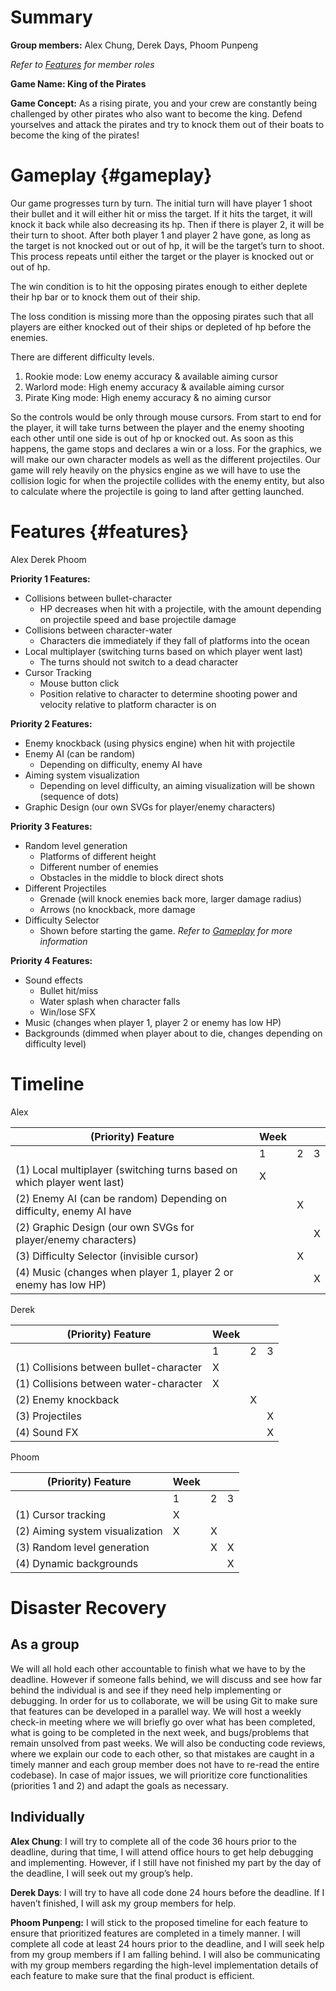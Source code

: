 # **Summary**

**Group members:** Alex Chung, Derek Days, Phoom Punpeng

*Refer to [Features](#features) for member roles*

**Game Name: King of the Pirates**

**Game Concept:**  As a rising pirate, you and your crew are constantly being challenged by other pirates who also want to become the king. Defend yourselves and attack the pirates and try to knock them out of their boats to become the king of the pirates\!

# **Gameplay** {#gameplay}

Our game progresses turn by turn. The initial turn will have player 1 shoot their bullet and it will either hit or miss the target. If it hits the target, it will knock it back while also decreasing its hp. Then if there is player 2, it will be their turn to shoot. After both player 1 and player 2 have gone, as long as the target is not knocked out or out of hp, it will be the target’s turn to shoot. This process repeats until either the target or the player is knocked out or out of hp.

The win condition is to hit the opposing pirates enough to either deplete their hp bar or to knock them out of their ship. 

The loss condition is missing more than the opposing pirates such that all players are either knocked out of their ships or depleted of hp before the enemies.

There are different difficulty levels. 

1. Rookie mode: Low enemy accuracy & available aiming cursor  
2. Warlord mode: High enemy accuracy & available aiming cursor  
3. Pirate King mode: High enemy accuracy & no aiming cursor

So the controls would be only through mouse cursors. From start to end for the player, it will take turns between the player and the enemy shooting each other until one side is out of hp or knocked out. As soon as this happens, the game stops and declares a win or a loss. For the graphics, we will make our own character models as well as the different projectiles. Our game will rely heavily on the physics engine as we will have to use the collision logic for when the projectile collides with the enemy entity, but also to calculate where the projectile is going to land after getting launched. 

# **Features** {#features}

Alex Derek Phoom

**Priority 1 Features:**

- Collisions between bullet-character  
  - HP decreases when hit with a projectile, with the amount depending on projectile speed and base projectile damage  
- Collisions between character-water  
  - Characters die immediately if they fall of platforms into the ocean  
- Local multiplayer (switching turns based on which player went last)  
  - The turns should not switch to a dead character  
- Cursor Tracking  
  - Mouse button click  
  - Position relative to character to determine shooting power and velocity relative to platform character is on


**Priority 2 Features:**

- Enemy knockback (using physics engine) when hit with projectile  
- Enemy AI (can be random)  
  - Depending on difficulty, enemy AI have   
- Aiming system visualization  
  - Depending on level difficulty, an aiming visualization will be shown (sequence of dots)  
- Graphic Design (our own SVGs for player/enemy characters)

**Priority 3 Features:**

- Random level generation  
  - Platforms of different height  
  - Different number of enemies  
  - Obstacles in the middle to block direct shots  
- Different Projectiles  
  - Grenade (will knock enemies back more, larger damage radius)  
  - Arrows (no knockback, more damage  
- Difficulty Selector  
  - Shown before starting the game. *Refer to [Gameplay](#gameplay) for more information*

**Priority 4 Features:**

- Sound effects  
  - Bullet hit/miss  
  - Water splash when character falls  
  - Win/lose SFX  
- Music (changes when player 1, player 2 or enemy has low HP)  
- Backgrounds (dimmed when player about to die, changes depending on difficulty level)

# **Timeline**

Alex

| (Priority) Feature | Week |  |  |
| ----- | ----- | ----- | ----- |
|  | 1 | 2 | 3 |
| (1) Local multiplayer (switching turns based on which player went last) | X |  |  |
| (2) Enemy AI (can be random) Depending on difficulty, enemy AI have  |  | X |  |
| (2) Graphic Design (our own SVGs for player/enemy characters) |  |  | X |
| (3) Difficulty Selector (invisible cursor) |  | X |  |
| (4) Music (changes when player 1, player 2 or enemy has low HP) |  |  | X |

Derek

| (Priority) Feature | Week |  |  |
| ----- | ----- | ----- | ----- |
|  | 1 | 2 | 3 |
| (1) Collisions between bullet-character | X |  |  |
| (1) Collisions between water-character | X |  |  |
| (2) Enemy knockback |  | X |  |
| (3) Projectiles |  |  | X |
| (4) Sound FX |  |  | X |

Phoom

| (Priority) Feature | Week |  |  |
| ----- | ----- | ----- | ----- |
|  | 1 | 2 | 3 |
| (1) Cursor tracking | X |  |  |
| (2) Aiming system visualization | X | X |  |
| (3) Random level generation |  | X | X |
| (4) Dynamic backgrounds |  |  | X |

# 

# **Disaster Recovery**

## **As a group**

We will all hold each other accountable to finish what we have to by the deadline. However if someone falls behind, we will discuss and see how far behind the individual is and see if they need help implementing or debugging. In order for us to collaborate, we will be using Git to make sure that features can be developed in a parallel way. We will host a weekly check-in meeting where we will briefly go over what has been completed, what is going to be completed in the next week, and bugs/problems that remain unsolved from past weeks. We will also be conducting code reviews, where we explain our code to each other, so that mistakes are caught in a timely manner and each group member does not have to re-read the entire codebase). In case of major issues, we will prioritize core functionalities (priorities 1 and 2\) and adapt the goals as necessary.

## **Individually**

**Alex Chung**: I will try to complete all of the code 36 hours prior to the deadline, during that time, I will attend office hours to get help debugging and implementing. However, if I still have not finished my part by the day of the deadline, I will seek out my group’s help. 

**Derek Days**: I will try to have all code done 24 hours before the deadline. If I haven’t finished, I will ask my group members for help.

**Phoom Punpeng:** I will stick to the proposed timeline for each feature to ensure that prioritized features are completed in a timely manner. I will complete all code at least 24 hours prior to the deadline, and I will seek help from my group members if I am falling behind. I will also be communicating with my group members regarding the high-level implementation details of each feature to make sure that the final product is efficient.
